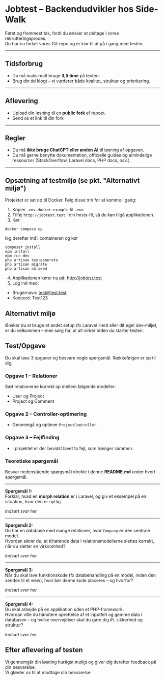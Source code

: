 # Jobtest – Backendudvikler hos Side-Walk
Først og fremmest tak, fordi du ønsker at deltage i vores rekrutteringsproces.  
Du har nu forket vores Git-repo og er klar til at gå i gang med testen.

---

## Tidsforbrug
- Du må maksimalt bruge **3,5 time** på testen.
- Brug din tid klogt – vi vurderer både kvalitet, struktur og prioritering.

---

## Aflevering
- Upload din løsning til en **public fork** af repoet.
- Send os et link til din fork

---

## Regler
- Du må **ikke bruge ChatGPT eller anden AI** til løsning af opgaven.
- Du må gerne benytte dokumentation, officielle guides og almindelige ressourcer (StackOverflow, Laravel docs, PHP docs, osv.).

---
## Opsætning af testmiljø (se pkt. "Alternativt miljø")

Projektet er sat op til Docker. Følg disse trin for at komme i gang:

1. Kopiér `.env.docker.example` til `.env`.
2. Tilføj `http://jobtest.test` i din hosts-fil, så du kan tilgå applikationen.
3. Kør:

``` 
docker compose up
```

log derefter ind i containeren og kør

```
composer install
npm install
npm run dev
php artisan key:generate
php artisan migrate
php artisan db:seed
```

4. Applikationen kører nu på: http://jobtest.test
5. Log ind med:
- Brugernavn: test@test.test
- Kodeord: Test123

## Alternativt miljø
Ønsker du at bruge et andet setup (fx Laravel Herd eller dit eget dev-miljø), er du velkommen – men sørg for, at alt virker inden du starter testen.

## Test/Opgave
Du skal løse 3 opgaver og besvare nogle spørgsmål. Rækkefølgen er op til dig.

### Opgave 1 – Relationer
Sæt relationerne korrekt op mellem følgende modeller:
- User og Project
- Project og Comment

### Opgave 2 – Controller-optimering
- Gennemgå og optimer `ProjectController`.

### Opgave 3 – Fejlfinding
- I projektet er der bevidst lavet to fejl, som hænger sammen.

### Teoretiske spørgsmål

Besvar nedenstående spørgsmål direkte i denne **README.md** under hvert spørgsmål.

---

**Spørgsmål 1:**  
Forklar, hvad en **morph relation** er i Laravel, og giv et eksempel på en situation, hvor den er nyttig.

*Indsæt svar her*  

---

**Spørgsmål 2:**  
Du har en database med mange relationer, hvor `Company` er den centrale model.  
Hvordan sikrer du, at tilhørende data i relationsmodellerne slettes korrekt, når du sletter en virksomhed?

*Indsæt svar her*

---

**Spørgsmål 3:**  
Når du skal lave funktionskode (fx databehandling på en model, inden den sendes til et view), hvor bør denne kode placeres – og hvorfor?

*Indsæt svar her*

---

**Spørgsmål 4:**  
Du skal arbejde på en applikation uden et PHP-framework.  
Hvordan ville du håndtere oprettelse af et inputfelt og gemme data i databasen – og hvilke overvejelser skal du gøre dig ift. sikkerhed og struktur?

*Indsæt svar her*

## Efter aflevering af testen
Vi gennemgår din løsning hurtigst muligt og giver dig derefter feedback på din besvarelse.  
Vi glæder os til at modtage din besvarelse.

